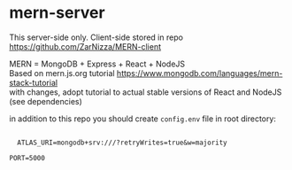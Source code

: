 # mern-server
This server-side only. Client-side stored in repo https://github.com/ZarNizza/MERN-client

MERN = MongoDB + Express + React + NodeJS</br>
Based on mern.js.org tutorial https://www.mongodb.com/languages/mern-stack-tutorial </br>
with changes, adopt tutorial to actual stable versions of React and NodeJS (see dependencies)

in addition to this repo you should create <code>config.env</code> file in root directory:

<code>
  ATLAS_URI=mongodb+srv://<YOUR-ATLAS-KEY>/<YOUR-ATLAS-DB>?retryWrites=true&w=majority </br>
PORT=5000
</code>
